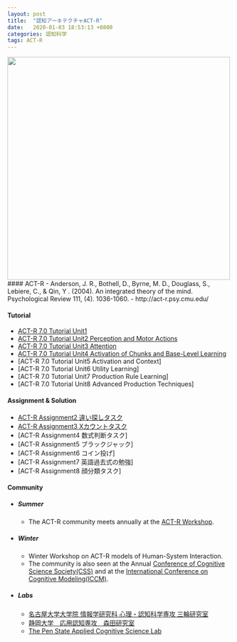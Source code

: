 ```yaml
---
layout: post
title:  "認知アーキテクチャACT-R"
date:   2020-01-03 18:53:13 +0800
categories: 認知科学
tags: ACT-R
---
```

<!-- <img src="{{site.baseurl}}/assets/figs/post-01-03/pic1.jpeg" width="500px"> -->
<img src="{{site.baseurl}}/assets/figs/post-20-01-03/banner.png" width="500px">
#### ACT-R
  - Anderson, J. R., Bothell, D., Byrne, M. D., Douglass, S., Lebiere, C., & Qin, Y . (2004). An integrated theory of the mind. Psychological Review 111, (4). 1036-1060.
  - http://act-r.psy.cmu.edu/

#### Tutorial
  - [ACT-R 7.0 Tutorial Unit1](https://huxianyin.github.io/blog/2020/03/03/tutorialUnit1)
  - [ACT-R 7.0 Tutorial Unit2 Perception and Motor Actions](https://huxianyin.github.io/blog/2020/09/21/tutorialUnit2)
  - [ACT-R 7.0 Tutorial Unit3 Attention](https://huxianyin.github.io/blog/2020/11/02/tutorialUnit3)
  - [ACT-R 7.0 Tutorial Unit4 Activation of Chunks and Base-Level Learning](https://huxianyin.github.io/blog/2020/11/09/tutorialUnit4)
  - [ACT-R 7.0 Tutorial Unit5 Activation and Context]
  - [ACT-R 7.0 Tutorial Unit6 Utility Learning]
  - [ACT-R 7.0 Tutorial Unit7 Production Rule Learning]
  - [ACT-R 7.0 Tutorial Unit8 Advanced Production Techniques]


#### Assignment & Solution
- [ACT-R Assignment2 違い探しタスク](https://huxianyin.github.io/blog/2020/09/22/assignmentUnit2)
- [ACT-R Assignment3 Xカウントタスク](https://huxianyin.github.io/blog/2021/01/09/assignmentUnit3)
- [ACT-R Assignment4 数式判断タスク]
- [ACT-R Assignment5 ブラックジャック]
- [ACT-R Assignment6 コイン投げ]
- [ACT-R Assignment7 英語過去式の勉強]
- [ACT-R Assignment8 顔分類タスク]


#### Community
 - ##### Summer
   - The ACT-R community meets annually at the [ACT-R Workshop](http://act-r.psy.cmu.edu/workshops/).

 - ##### Winter
   - Winter Workshop on ACT-R models of Human-System Interaction.
   - The community is also seen at the Annual [Conference of Cognitive Science Society(CSS)](https://cognitivesciencesociety.org/) and at the [International Conference on Cognitive Modeling(ICCM)](http://iccm-conference.org/).

 - ##### Labs
   - [名古屋大学大学院 情報学研究科 心理・認知科学専攻 三輪研究室](http://miwalab.cog.human.nagoya-u.ac.jp/)
   - [静岡大学　応用認知専攻　森田研究室](https://acml-shizuppi.net/en/)
   - [The Pen State Applied Cognitive Science Lab](http://acs.ist.psu.edu/wp/)
